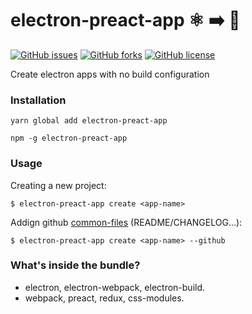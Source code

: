 # electron-preact-app :atom_symbol: :arrow_right: :rocket:
[![GitHub issues](https://img.shields.io/github/issues/btzr-io/electron-preact-app.svg?style=for-the-badge)](https://github.com/btzr-io/electron-preact-app/issues)
[![GitHub forks](https://img.shields.io/github/forks/btzr-io/electron-preact-app.svg?style=for-the-badge)](https://github.com/btzr-io/electron-preact-app/network)
[![GitHub license](https://img.shields.io/github/license/btzr-io/electron-preact-app.svg?style=for-the-badge)](https://github.com/btzr-io/electron-preact-app/blob/master/LICENSE)

Create electron apps with no build configuration 

### Installation

```Shell
yarn global add electron-preact-app
```
```Shell
npm -g electron-preact-app
```

### Usage
Creating a new project:
```Shell
$ electron-preact-app create <app-name> 
```
Addign github [common-files](https://github.com/kmindi/special-files-in-repository-root) (README/CHANGELOG...):
```Shell
$ electron-preact-app create <app-name> --github
```

### What's inside the bundle?

* electron, electron-webpack, electron-build.
* webpack, preact, redux, css-modules.
